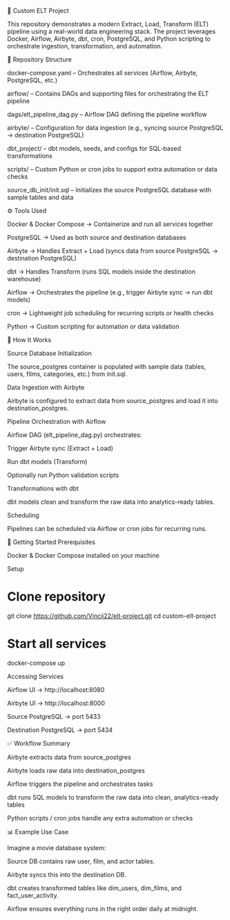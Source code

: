 🚀 Custom ELT Project

This repository demonstrates a modern Extract, Load, Transform (ELT) pipeline using a real-world data engineering stack. The project leverages Docker, Airflow, Airbyte, dbt, cron, PostgreSQL, and Python scripting to orchestrate ingestion, transformation, and automation.

📂 Repository Structure

docker-compose.yaml – Orchestrates all services (Airflow, Airbyte, PostgreSQL, etc.)

airflow/ – Contains DAGs and supporting files for orchestrating the ELT pipeline

dags/elt_pipeline_dag.py – Airflow DAG defining the pipeline workflow

airbyte/ – Configuration for data ingestion (e.g., syncing source PostgreSQL → destination PostgreSQL)

dbt_project/ – dbt models, seeds, and configs for SQL-based transformations

scripts/ – Custom Python or cron jobs to support extra automation or data checks

source_db_init/init.sql – Initializes the source PostgreSQL database with sample tables and data

⚙️ Tools Used

Docker & Docker Compose → Containerize and run all services together

PostgreSQL → Used as both source and destination databases

Airbyte → Handles Extract + Load (syncs data from source PostgreSQL → destination PostgreSQL)

dbt → Handles Transform (runs SQL models inside the destination warehouse)

Airflow → Orchestrates the pipeline (e.g., trigger Airbyte sync → run dbt models)

cron → Lightweight job scheduling for recurring scripts or health checks

Python → Custom scripting for automation or data validation

🔄 How It Works

Source Database Initialization

The source_postgres container is populated with sample data (tables, users, films, categories, etc.) from init.sql.

Data Ingestion with Airbyte

Airbyte is configured to extract data from source_postgres and load it into destination_postgres.

Pipeline Orchestration with Airflow

Airflow DAG (elt_pipeline_dag.py) orchestrates:

Trigger Airbyte sync (Extract + Load)

Run dbt models (Transform)

Optionally run Python validation scripts

Transformations with dbt

dbt models clean and transform the raw data into analytics-ready tables.

Scheduling

Pipelines can be scheduled via Airflow or cron jobs for recurring runs.

🚀 Getting Started
Prerequisites

Docker & Docker Compose installed on your machine

Setup
# Clone repository
git clone https://github.com/Vincii22/elt-project.git
cd custom-elt-project

# Start all services
docker-compose up

Accessing Services

Airflow UI → http://localhost:8080

Airbyte UI → http://localhost:8000

Source PostgreSQL → port 5433

Destination PostgreSQL → port 5434

✅ Workflow Summary

Airbyte extracts data from source_postgres

Airbyte loads raw data into destination_postgres

Airflow triggers the pipeline and orchestrates tasks

dbt runs SQL models to transform the raw data into clean, analytics-ready tables

Python scripts / cron jobs handle any extra automation or checks

📊 Example Use Case

Imagine a movie database system:

Source DB contains raw user, film, and actor tables.

Airbyte syncs this into the destination DB.

dbt creates transformed tables like dim_users, dim_films, and fact_user_activity.

Airflow ensures everything runs in the right order daily at midnight.